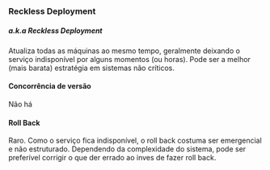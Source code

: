 ### Reckless Deployment

##### a.k.a Reckless Deployment

Atualiza todas as máquinas ao mesmo tempo, geralmente deixando o serviço indisponível por alguns momentos (ou horas).
Pode ser a melhor (mais barata) estratégia em sistemas não críticos.

#### Concorrência de versão
Não há
    
#### Roll Back

Raro. Como o serviço fica indisponível, o roll back costuma ser emergencial e não estruturado.
Dependendo da complexidade do sistema, pode ser preferível corrigir o que der errado ao inves de fazer roll back.


    
 
